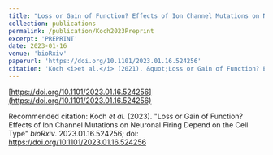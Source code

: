 ```yaml
---
title: "Loss or Gain of Function? Effects of Ion Channel Mutations on Neuronal Firing Depend on the Cell Type"
collection: publications
permalink: /publication/Koch2023Preprint
excerpt: 'PREPRINT'
date: 2023-01-16
venue: 'bioRxiv'
paperurl: 'https://doi.org/10.1101/2023.01.16.524256'
citation: 'Koch <i>et al.</i> (2021). &quot;Loss or Gain of Function? Effects of Ion Channel Mutations on Neuronal Firing Depend on the Cell Type.&quot; <i>bioRxiv</i>. 2023.01.16.524256.'
---
```


[https://doi.org/10.1101/2023.01.16.524256](https://doi.org/10.1101/2023.01.16.524256)

Recommended citation: Koch <i>et al.</i> (2023). "Loss or Gain of Function? Effects of Ion Channel Mutations on Neuronal Firing Depend on the Cell Type" <i>bioRxiv</i>. 2023.01.16.524256; doi: https://doi.org/10.1101/2023.01.16.524256 

